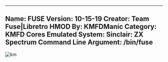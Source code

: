 -----------------------
Name: FUSE
Version: 10-15-19
Creator: Team Fuse|Libretro
HMOD By: KMFDManic
Category: KMFD Cores
Emulated System: Sinclair: ZX Spectrum
Command Line Argument: /bin/fuse
-----------------------
![km](https://i.imgur.com/eoK9xfL.png)
